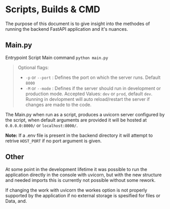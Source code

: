# Scripts, Builds & CMD

The purpose of this document is to give insight into the methodes of running the backend FastAPI application and it's nuances.

## Main.py

Entrypoint Script
Main command `python main.py`
> Optional flags:
>
> * `-p` or `--port` : Defines the port on which the server runs. Default `8000`
> * `-M` or `--mode` : Defines if the server should run in development or production mode. Accepted Values: `dev` or `prod`, default `dev`. Running in devlopment will auto reload/restart the server if changes are made to the code.
>

The Main.py when run as a script, produces a uvicorn server configured by the script, when default arguments are provided it will be hosted at `0.0.0.0:8000/` or `localhost:8000/`.

**Note:** If a .env file is present in the backend directory it will attempt to retrive `HOST_PORT` if no port argument is given.

## Other

At some point in the development lifetime it was possible to run the application directly in the console with uvicorn, but with the new structure and needed imports this is currently not possible without some rework.

If changing the work with uvicorn the workes option is not properly supported by the application if no external storage is spesified for files or Data, and.
